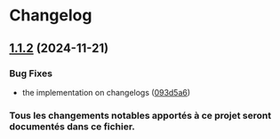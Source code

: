# Changelog

## [1.1.2](https://github.com/jos34000/crypto-tracking/compare/v1.1.1...v1.1.2) (2024-11-21)


### Bug Fixes

* the implementation on changelogs ([093d5a6](https://github.com/jos34000/crypto-tracking/commit/093d5a6d986d2b14d1477fe2c57c6cc5207c27ac))

### Tous les changements notables apportés à ce projet seront documentés dans ce fichier.
